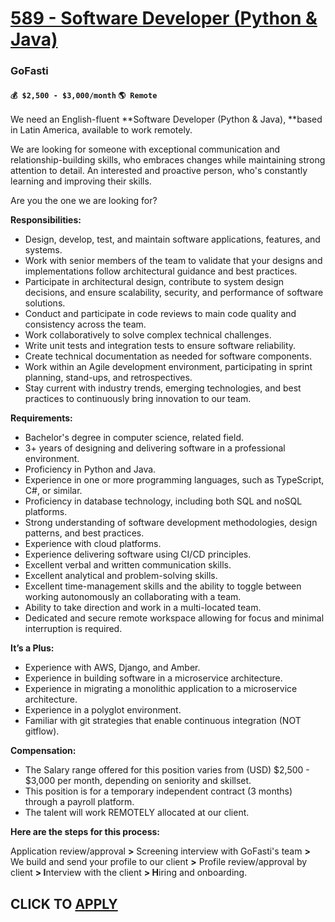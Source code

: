 # [589 - Software Developer (Python & Java) ](https://www.remotewlb.com/apply/589-software-developer-python-java)  
### GoFasti  
#### `💰 $2,500 - $3,000/month` `🌎 Remote`  

We need an English-fluent **Software Developer (Python & Java), **based in Latin America, available to work remotely.  
  
We are looking for someone with exceptional communication and relationship-building skills, who embraces changes while maintaining strong attention to detail. An interested and proactive person, who's constantly learning and improving their skills.

Are you the one we are looking for?

**Responsibilities:**

  * Design, develop, test, and maintain software applications, features, and systems.
  * Work with senior members of the team to validate that your designs and implementations follow architectural guidance and best practices.
  * Participate in architectural design, contribute to system design decisions, and ensure scalability, security, and performance of software solutions.
  * Conduct and participate in code reviews to main code quality and consistency across the team.
  * Work collaboratively to solve complex technical challenges.
  * Write unit tests and integration tests to ensure software reliability.
  * Create technical documentation as needed for software components.
  * Work within an Agile development environment, participating in sprint planning, stand-ups, and retrospectives.
  * Stay current with industry trends, emerging technologies, and best practices to continuously bring innovation to our team.

**Requirements:**

  * Bachelor's degree in computer science, related field.
  * 3+ years of designing and delivering software in a professional environment.
  * Proficiency in Python and Java.
  * Experience in one or more programming languages, such as TypeScript, C#, or similar.
  * Proficiency in database technology, including both SQL and noSQL platforms.
  * Strong understanding of software development methodologies, design patterns, and best practices.
  * Experience with cloud platforms.
  * Experience delivering software using CI/CD principles.
  * Excellent verbal and written communication skills.
  * Excellent analytical and problem-solving skills.
  * Excellent time-management skills and the ability to toggle between working autonomously an collaborating with a team.
  * Ability to take direction and work in a multi-located team.
  * Dedicated and secure remote workspace allowing for focus and minimal interruption is required.

**It’s a Plus:**

  * Experience with AWS, Django, and Amber.
  * Experience in building software in a microservice architecture.
  * Experience in migrating a monolithic application to a microservice architecture.
  * Experience in a polyglot environment.
  * Familiar with git strategies that enable continuous integration (NOT gitflow).

**Compensation:**

  * The Salary range offered for this position varies from (USD) $2,500 - $3,000 per month, depending on seniority and skillset.
  * This position is for a temporary independent contract (3 months) through a payroll platform.
  * The talent will work REMOTELY allocated at our client. 

**Here are the steps for this process:**  
  
Application review/approval **>** Screening interview with GoFasti's team **>** We build and send your profile to our client **>** Profile review/approval by client **> I**nterview with the client **> H**iring and onboarding.

  
## CLICK TO [APPLY](https://www.remotewlb.com/apply/589-software-developer-python-java)

